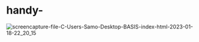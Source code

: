 # handy-
![screencapture-file-C-Users-Samo-Desktop-BASIS-index-html-2023-01-18-22_20_15](https://user-images.githubusercontent.com/121224893/213297470-97980b40-f263-40d9-99c7-05782e7ba3b1.png)
